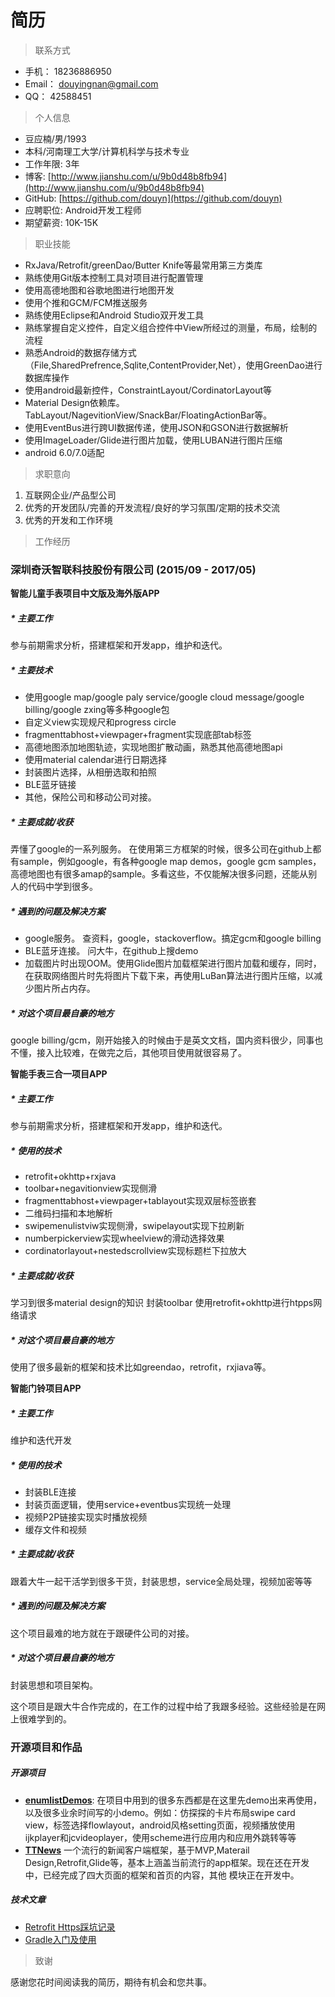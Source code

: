 # 简历

> 联系方式

* 手机： 18236886950
* Email： douyingnan@gmail.com
* QQ： 42588451

> 个人信息

* 豆应楠/男/1993
* 本科/河南理工大学/计算机科学与技术专业
* 工作年限: 3年
* 博客: [http://www.jianshu.com/u/9b0d48b8fb94](http://www.jianshu.com/u/9b0d48b8fb94)
* GitHub: [https://github.com/douyn](https://github.com/douyn)
* 应聘职位: Android开发工程师
* 期望薪资: 10K-15K

> 职业技能

* RxJava/Retrofit/greenDao/Butter Knife等最常用第三方类库
* 熟练使用Git版本控制工具对项目进行配置管理
* 使用高德地图和谷歌地图进行地图开发
* 使用个推和GCM/FCM推送服务
* 熟练使用Eclipse和Android Studio双开发工具
* 熟练掌握自定义控件，自定义组合控件中View所经过的测量，布局，绘制的流程
* 熟悉Android的数据存储方式（File,SharedPrefrence,Sqlite,ContentProvider,Net），使用GreenDao进行数据库操作
* 使用android最新控件，ConstraintLayout/CordinatorLayout等
* Material Design依赖库。TabLayout/NagevitionView/SnackBar/FloatingActionBar等。
* 使用EventBus进行跨UI数据传递，使用JSON和GSON进行数据解析
* 使用ImageLoader/Glide进行图片加载，使用LUBAN进行图片压缩
* android 6.0/7.0适配

> 求职意向

1. 互联网企业/产品型公司
2. 优秀的开发团队/完善的开发流程/良好的学习氛围/定期的技术交流
3. 优秀的开发和工作环境


> 工作经历

### 深圳奇沃智联科技股份有限公司 (2015/09 - 2017/05)

**智能儿童手表项目中文版及海外版APP** 

##### * 主要工作 
参与前期需求分析，搭建框架和开发app，维护和迭代。
##### * 主要技术
* 使用google map/google paly service/google cloud message/google billing/google zxing等多种google包
* 自定义view实现规尺和progress circle
* fragmenttabhost+viewpager+fragment实现底部tab标签
* 高德地图添加地图轨迹，实现地图扩散动画，熟悉其他高德地图api
* 使用material calendar进行日期选择
* 封装图片选择，从相册选取和拍照
* BLE蓝牙链接
* 其他，保险公司和移动公司对接。
##### * 主要成就/收获
弄懂了google的一系列服务。
在使用第三方框架的时候，很多公司在github上都有sample，例如google，有各种google map demos，google gcm samples，高德地图也有很多amap的sample。多看这些，不仅能解决很多问题，还能从别人的代码中学到很多。
##### * 遇到的问题及解决方案
* google服务。 查资料，google，stackoverflow。搞定gcm和google billing
* BLE蓝牙连接。 问大牛，在github上搜demo
* 加载图片时出现OOM。使用Glide图片加载框架进行图片加载和缓存，同时，在获取网络图片时先将图片下载下来，再使用LuBan算法进行图片压缩，以减少图片所占内存。

##### * 对这个项目最自豪的地方
google billing/gcm，刚开始接入的时候由于是英文文档，国内资料很少，同事也不懂，接入比较难，在做完之后，其他项目使用就很容易了。

**智能手表三合一项目APP** 

##### * 主要工作 

参与前期需求分析，搭建框架和开发app，维护和迭代。

##### * 使用的技术

* retrofit+okhttp+rxjava
* toolbar+negavitionview实现侧滑
* fragmenttabhost+viewpager+tablayout实现双层标签嵌套
* 二维码扫描和本地解析
* swipemenulistviw实现侧滑，swipelayout实现下拉刷新
* numberpickerview实现wheelview的滑动选择效果
* cordinatorlayout+nestedscrollview实现标题栏下拉放大

##### * 主要成就/收获

学习到很多material design的知识
封装toolbar
使用retrofit+okhttp进行htpps网络请求

##### * 对这个项目最自豪的地方

使用了很多最新的框架和技术比如greendao，retrofit，rxjiava等。

**智能门铃项目APP** 

##### * 主要工作 

维护和迭代开发

##### * 使用的技术

* 封装BLE连接
* 封装页面逻辑，使用service+eventbus实现统一处理
* 视频P2P链接实现实时播放视频
* 缓存文件和视频

##### * 主要成就/收获

跟着大牛一起干活学到很多干货，封装思想，service全局处理，视频加密等等

##### * 遇到的问题及解决方案

这个项目最难的地方就在于跟硬件公司的对接。

##### * 对这个项目最自豪的地方

封装思想和项目架构。

这个项目是跟大牛合作完成的，在工作的过程中给了我跟多经验。这些经验是在网上很难学到的。

### 开源项目和作品 

##### 开源项目
* [**enumlistDemos**](https://github.com/douyn/enumlistDemo): 在项目中用到的很多东西都是在这里先demo出来再使用，以及很多业余时间写的小demo。例如：仿探探的卡片布局swipe card view，标签选择flowlayout，android风格setting页面，视频播放使用ijkplayer和jcvideoplayer，使用scheme进行应用内和应用外跳转等等
* [**TTNews**](https://git.oschina.net/sparky/TTNews) 一个流行的新闻客户端框架，基于MVP,Materail Design,Retrofit,Glide等，基本上涵盖当前流行的app框架。现在还在开发中，已经完成了四大页面的框架和首页的内容，其他 模块正在开发中。

##### 技术文章

* [Retrofit Https踩坑记录](http://www.jianshu.com/p/41bb549317ff)
* [Gradle入门及使用](http://www.jianshu.com/p/51e9cffbfa88)

> 致谢

感谢您花时间阅读我的简历，期待有机会和您共事。

